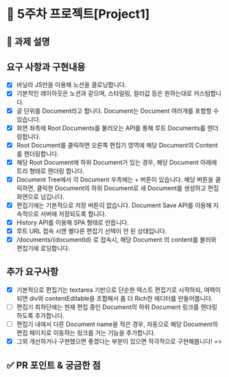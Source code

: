 # 📌 5주차 프로젝트[Project1]

## 📌 과제 설명 <!-- 어떤 걸 만들었는지 대략적으로 설명해주세요 -->

## 요구 사항과 구현내용

- [x] 바닐라 JS만을 이용해 노션을 클로닝합니다.
- [x] 기본적인 레이아웃은 노션과 같으며, 스타일링, 컬러값 등은 원하는대로 커스텀합니다.
- [x] 글 단위를 Document라고 합니다. Document는 Document 여러개를 포함할 수 있습니다.
- [x] 화면 좌측에 Root Documents를 불러오는 API를 통해 루트 Documents를 렌더링합니다.
- [x] Root Document를 클릭하면 오른쪽 편집기 영역에 해당 Document의 Content를 렌더링합니다.
- [x] 해당 Root Document에 하위 Document가 있는 경우, 해당 Document 아래에 트리 형태로 렌더링 합니다.
- [x] Document Tree에서 각 Document 우측에는 + 버튼이 있습니다. 해당 버튼을 클릭하면, 클릭한 Document의 하위 Document로 새 Document를 생성하고 편집화면으로 넘깁니다.
- [x] 편집기에는 기본적으로 저장 버튼이 없습니다. Document Save API를 이용해 지속적으로 서버에 저장되도록 합니다.
- [x] History API를 이용해 SPA 형태로 만듭니다.
- [x] 루트 URL 접속 시엔 별다른 편집기 선택이 안 된 상태입니다.
- [x] /documents/{documentId} 로 접속시, 해당 Document 의 content를 불러와 편집기에 로딩합니다.

## 추가 요구사항

- [x] 기본적으로 편집기는 textarea 기반으로 단순한 텍스트 편집기로 시작하되, 여력이 되면 div와 contentEditable을 조합해서 좀 더 Rich한 에디터를 만들어봅니다.
- [ ] 편집기 최하단에는 현재 편집 중인 Document의 하위 Document 링크를 렌더링하도록 추가합니다.
- [ ] 편집기 내에서 다른 Document name을 적은 경우, 자동으로 해당 Document의 편집 페이지로 이동하는 링크를 거는 기능을 추가합니다.
- [x] 그외 개선하거나 구현했으면 좋겠다는 부분이 있으면 적극적으로 구현해봅니다! =>

 <!-- ## ✅ 피드백 반영사항 지난 코드리뷰에서 고친 사항을 적어주세요. -->

<!-- ## 남은 처리사항

- [x] documentItem에 부여된id를 key로 display-none 값을 localStorage에 저장 후 다시 렌더링되도 펼쳐져 보이게...
- [?] 전역store생성 및 구독 시스템 => 옵저버구독시스템은 확인. 전역스토어는 내일 다시한번....
- [x] 에디터 부분 css처리
- [x] 하위문서 갯수가 넘칠때 예외처리(css포함)
- [x] 재사용 가능한 Title 컴포넌트 제작(documentListTitle, documentTitle 분리)
- [x] 버튼들 모두 재사용 가능한 Button 컴포넌트로 교체
- [x] 하위문서가 존재하지 않을때 '하위문서 없음' 렌더링. => 일단 처리했는데 좀더...재사용 가능하게 documentItem을 짜면 용이할것 같다...
- [x] 시간 남으면 구독 시스템을 flux패턴으로 제작. 안되면 구독자 전체에게 알림 => 구독자 전체에게 일단 알린다
- [x] 에디터 contentEditable로 전환(추가 요구사항)
-->

## ✅ PR 포인트 & 궁금한 점 <!-- 리뷰어 분들이 집중적으로 보셨으면 하는 내용을 적어주세요 -->
